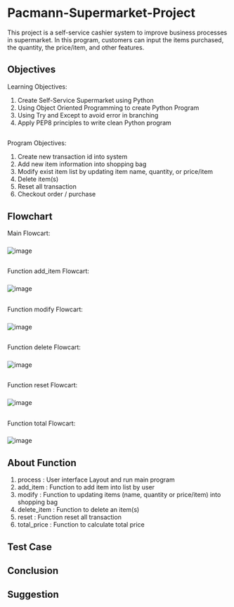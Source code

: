 # Pacmann-Supermarket-Project
This project is a self-service cashier system to improve business processes in supermarket. In this program, customers can input the items purchased, the quantity, the price/item, and other features.
## Objectives
 Learning Objectives:
  1. Create Self-Service Supermarket using Python
  2. Using Object Oriented Programming to create Python Program
  3. Using Try and Except to avoid error in branching
  4. Apply PEP8 principles to write clean Python program
##
 Program Objectives:
  1. Create new transaction id into system
  2. Add new item information into shopping bag
  3. Modify exist item list by updating item name, quantity, or price/item
  4. Delete item(s)
  5. Reset all transaction
  6. Checkout order / purchase
## Flowchart
Main Flowcart:
###
![image](https://user-images.githubusercontent.com/92718198/218318700-618fc76a-fa1a-4880-8ab7-ded3b75bcaba.png)
##
Function add_item Flowcart:
###
![image](https://user-images.githubusercontent.com/92718198/218318256-20ab8b32-842d-4524-920c-b8f47a4ccbc8.png)
##
Function modify Flowcart:
###
![image](https://user-images.githubusercontent.com/92718198/218318280-dd333025-03b3-421b-a4e6-a45ac05bb31f.png)
##
Function delete Flowcart:
###
![image](https://user-images.githubusercontent.com/92718198/218318342-3064856d-1086-481f-b1f7-38ad92268835.png)
##
Function reset Flowcart:
###
![image](https://user-images.githubusercontent.com/92718198/218317550-a19a9119-139b-44fd-827c-970927a720a7.png)
##
Function total Flowcart:
###
![image](https://user-images.githubusercontent.com/92718198/218318876-9bb8aeca-2484-4494-8fbb-f8c12685cd8f.png)
## About Function
1. process : User interface Layout and run main program
2. add_item : Function to add item into list by user
3. modify : Function to updating items (name, quantity or price/item) into shopping bag
4. delete_item : Function to delete an item(s)
5. reset : Function reset all transaction
6. total_price : Function to calculate total price
## Test Case
## Conclusion
## Suggestion
